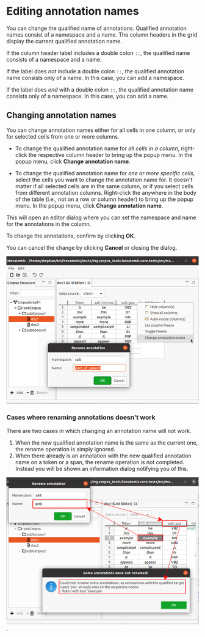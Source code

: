 # Editing annotation names

You can change the qualified name of annotations.
Qualified annotation names consist of a namespace and a name.
The column headers in the grid display the current qualified annotation name.

If the column header label includes a double colon `::`, the qualified name consists of a namespace and a name.

If the label does *not* include a double colon `::`, the qualified annotation name consists only of a name.
In this case, you can add a namespace.

If the label does *end* with a double colon `::`, the qualified annotation name consists only of a namespace.
In this case, you can add a name.

## Changing annotation names

You can change annotation names either for all cells in one column, or only for selected cells from one or more columns.

- To change the qualified annotation name for *all cells in a column*, right-click the respective column header to bring up the popup menu.
In the popup menu, click **Change annotation name**.

- To change the qualified annotation name for *one or more specific cells*, select the cells you want to change the annotation name for.
It doesn't matter if all selected cells are in the same column, or if you select cells from different annotation columns.
Right-click the anywhere in the body of the table (i.e., not on a row or column header) to bring up the popup menu.
In the popup menu, click **Change annotation name**.

This will open an editor dialog where you can set the namespace and name for the annotations in the column.

To change the annotations, confirm by clicking **OK**.

You can cancel the change by clicking **Cancel** or closing the dialog.

![Open the editor for changing qualified annotation names via the popup menu.](./change-annotation-name.png)

### Cases where renaming annotations doesn't work

There are two cases in which changing an annotation name will not work.

1. When the new qualified annotation name is the same as the current one, the rename operation is simply ignored.
2. When there already is an annotation with the new qualified annotation name on a token or a span, the rename operation is not completed.
Instead you will be shown an information dialog notifying you of this.

![Edited screenshot of Hexatomic showing what happens when you try to rename an annotation, and an annotation with the new name already exists on the node.](./unrenamed.png).